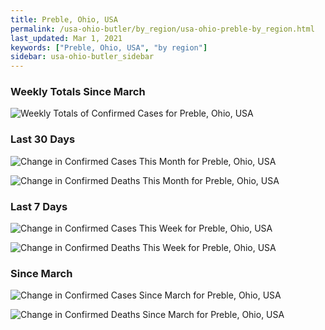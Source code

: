 ```yaml
---
title: Preble, Ohio, USA
permalink: /usa-ohio-butler/by_region/usa-ohio-preble-by_region.html
last_updated: Mar 1, 2021
keywords: ["Preble, Ohio, USA", "by region"]
sidebar: usa-ohio-butler_sidebar
---
```


<h3>Weekly Totals Since March</h3>

![Weekly Totals of Confirmed Cases for Preble, Ohio, USA](/covid_tracker/images/graphs/usa-ohio-preble-weekly_totals_graph.png)

<h3>Last 30 Days</h3>

![Change in Confirmed Cases This Month for Preble, Ohio, USA](/covid_tracker/images/graphs/usa-ohio-preble-delta_confirmed-30_days_graph.png)

![Change in Confirmed Deaths This Month for Preble, Ohio, USA](/covid_tracker/images/graphs/usa-ohio-preble-delta_deaths-30_days_graph.png)

<h3>Last 7 Days</h3>

![Change in Confirmed Cases This Week for Preble, Ohio, USA](/covid_tracker/images/graphs/usa-ohio-preble-delta_confirmed-7_days_graph.png)

![Change in Confirmed Deaths This Week for Preble, Ohio, USA](/covid_tracker/images/graphs/usa-ohio-preble-delta_deaths-7_days_graph.png)

<h3>Since March</h3>

![Change in Confirmed Cases Since March for Preble, Ohio, USA](/covid_tracker/images/graphs/usa-ohio-preble-delta_confirmed-since_march_graph.png)

![Change in Confirmed Deaths Since March for Preble, Ohio, USA](/covid_tracker/images/graphs/usa-ohio-preble-delta_deaths-since_march_graph.png)
